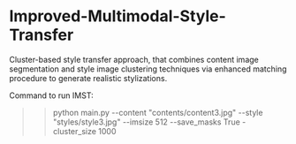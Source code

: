 # Improved-Multimodal-Style-Transfer
Cluster-based style transfer approach, that combines content image segmentation and style image clustering techniques via enhanced matching procedure to generate realistic stylizations.

Command to run IMST: <br>
>> python main.py --content "contents/content3.jpg" --style "styles/style3.jpg" --imsize 512 --save_masks True -cluster_size 1000
